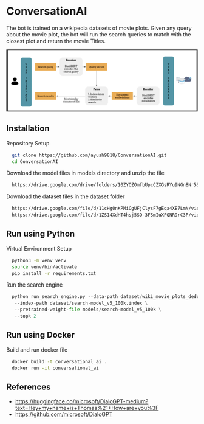 
# ConversationAI

The bot is trained on a wikipedia datasets of movie plots. Given any query about the movie plot, the bot will run the search queries to match with the closest plot and return the movie Titles.

![alt text](https://github.com/ayush9818/ConversationAI/blob/main/images/FlowChart.png)

## Installation

Repository Setup

```bash
  git clone https://github.com/ayush9818/ConversationAI.git
  cd ConversationAI
```

Download the model files in models directory and unzip the file

```bash
  https://drive.google.com/drive/folders/10ZYOZOmfbUpcCZXGsRYu9NGn8Nr5SvGI?usp=share_link
```

Download the dataset files in the dataset folder

```bash
  https://drive.google.com/file/d/11cHg0nKPMiCgUFjClysF7gEqa4XE7LmN/view?usp=share_link
  https://drive.google.com/file/d/1ZS14XdHT4hsj5SO-3FSmIuXFQNR9rC3P/view?usp=share_link

```

## Run using Python

Virtual Environment Setup

```bash
  python3 -m venv venv 
  source venv/bin/activate
  pip install -r requirements.txt
```

Run the search engine 

```python
  python run_search_engine.py --data-path dataset/wiki_movie_plots_deduped.csv \
   --index-path dataset/search-model_v5_100k.index \
   --pretrained-weight-file models/search-model_v5_100k \
   --topk 2
```

## Run using Docker 

Build and run docker file

```bash
  docker build -t conversational_ai .
  docker run -it conversational_ai
```

## References
- https://huggingface.co/microsoft/DialoGPT-medium?text=Hey+my+name+is+Thomas%21+How+are+you%3F
- https://github.com/microsoft/DialoGPT




